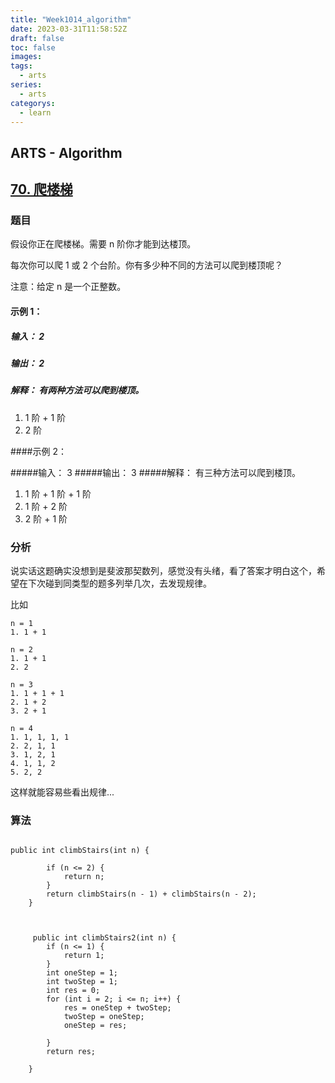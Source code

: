 ```yaml
---
title: "Week1014_algorithm"
date: 2023-03-31T11:58:52Z
draft: false 
toc: false
images:
tags:
  - arts 
series:
  - arts 
categorys:
  - learn 
---
```


## ARTS - Algorithm
## [70. 爬楼梯](https://leetcode-cn.com/problems/climbing-stairs/description/)

### 题目
假设你正在爬楼梯。需要 n 阶你才能到达楼顶。

每次你可以爬 1 或 2 个台阶。你有多少种不同的方法可以爬到楼顶呢？

注意：给定 n 是一个正整数。

#### 示例 1：

##### 输入： 2
##### 输出： 2
##### 解释： 有两种方法可以爬到楼顶。
1.  1 阶 + 1 阶
2.  2 阶

####示例 2：

#####输入： 3
#####输出： 3
#####解释： 有三种方法可以爬到楼顶。
1.  1 阶 + 1 阶 + 1 阶
2.  1 阶 + 2 阶
3.  2 阶 + 1 阶

### 分析

说实话这题确实没想到是斐波那契数列，感觉没有头绪，看了答案才明白这个，希望在下次碰到同类型的题多列举几次，去发现规律。


比如

```
n = 1
1. 1 + 1

n = 2
1. 1 + 1
2. 2

n = 3
1. 1 + 1 + 1
2. 1 + 2
3. 2 + 1

n = 4
1. 1, 1, 1, 1
2. 2, 1, 1
3. 1, 2, 1
4. 1, 1, 2
5. 2, 2

```

这样就能容易些看出规律...

### 算法

```

public int climbStairs(int n) {

        if (n <= 2) {
            return n;
        }
        return climbStairs(n - 1) + climbStairs(n - 2);
    }
    
    
    
     public int climbStairs2(int n) {
        if (n <= 1) {
            return 1;
        }
        int oneStep = 1;
        int twoStep = 1;
        int res = 0;
        for (int i = 2; i <= n; i++) {
            res = oneStep + twoStep;
            twoStep = oneStep;
            oneStep = res;

        }
        return res;

    }
```

